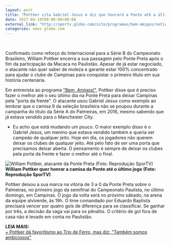 ```yaml
---
layout: post
title: "Pottker cita Gabriel Jesus e diz que honrará a Ponte até a última partida"
date: 2017-04-18T09:00:00+00:00
external_link: "http://sportv.globo.com/site/programas/bem-amigos/noticia/2017/04/pottker-cita-gabriel-jesus-e-diz-que-honrara-ponte-ate-ultima-partida.html"
categories: news globo.com
---
```

&nbsp;

Confirmado como reforço do Internacional para a Série B do Campeonato Brasileiro, William Pottker encerra a sua passagem pelo Ponte Preta após o fim da participação da Macaca no Paulistão. Apesar de já estar negociado, o atacante não quer saber de moleza e garante estar 100% concentrado para ajudar o clube de Campinas para conquistar o primeiro título em sua história centenária.  
  
Em entrevista ao programa ["Bem, Amigos!"](http://sportv.globo.com/site/programas/bem-amigos/), Pottker disse que é preciso fazer o melhor até o seu último dia na Ponte Preta para deixar Campinas pela "porta da frente". O atacante usou Gabriel Jesus como exemplo ao lembrar que o camisa 9 da seleção brasileira não se poupou durante a campanha do título da Série A do Palmeiras, em 2016, mesmo sabendo que já estava vendido para o Manchester City.  
  
- Eu acho que está mudando um pouco. O maior exemplo disso é o Gabriel Jesus, um menino que estava vendido também e queria ser campeão de qualquer jeito. Hoje em dia, os jogadores não querem deixar os clubes de qualquer jeito. Até pelo fato de ser uma porta que precisamos deixar aberta. O pensamento é sempre de deixar os clubes pela porta da frente e fazer o melhor até o final.

 ![William Pottker, atacante da Ponte Preta (Foto: Reprodução SporTV)](http://s2.glbimg.com/YDS9LVbBHfbyFsUiVI3j4YXlpJo=/3x0:1915x1080/690x390/s.glbimg.com/es/ge/f/original/2017/04/18/pottker2.png "William Pottker, atacante da Ponte Preta (Foto: Reprodução SporTV)")**William Pottker quer honrar a camisa da Ponte até o último jogo (Foto: Reprodução SporTV)**

Pottker deixou a sua marca na vitória de 3 a 0 da Ponte Preta sobre o Palmeiras, no primeiro jogo da semifinal do Campeonato Paulista, no último domingo, em Campinas. O jogo da volta será no próximo sábado, na arena da equipe alviverde, às 19h. O time comandado por Eduardo Baptista precisará vencer por quatro gols de diferença para se classificar. Se ganhar por três, a decisão da vaga vai para os pênaltis. O critério de gol fora de casa não é levado em conta no Paulistão.

**LEIA MAIS:**  
[+ Pottker dá favoritismo ao Trio de Ferro, mas diz: "Também somos ambiciosos"](http://sportv.globo.com/site/programas/bem-amigos/noticia/2017/04/pottker-da-favoritismo-ao-trio-de-ferro-mas-diz-tambem-somos-ambiciosos.html)

